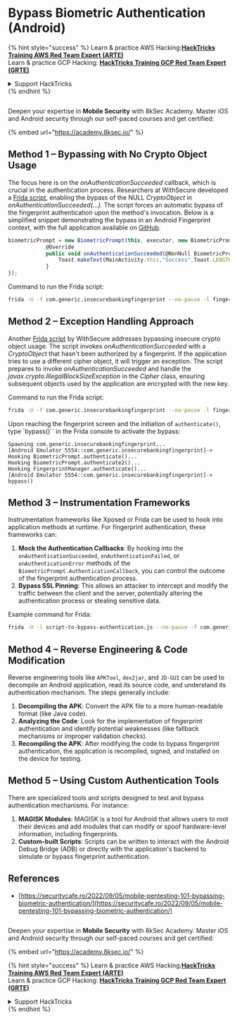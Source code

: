 # Bypass Biometric Authentication (Android)


{% hint style="success" %}
Learn & practice AWS Hacking:<img src="/.gitbook/assets/arte.png" alt="" data-size="line">[**HackTricks Training AWS Red Team Expert (ARTE)**](https://training.hacktricks.xyz/courses/arte)<img src="/.gitbook/assets/arte.png" alt="" data-size="line">\
Learn & practice GCP Hacking: <img src="/.gitbook/assets/grte.png" alt="" data-size="line">[**HackTricks Training GCP Red Team Expert (GRTE)**<img src="/.gitbook/assets/grte.png" alt="" data-size="line">](https://training.hacktricks.xyz/courses/grte)

<details>

<summary>Support HackTricks</summary>

* Check the [**subscription plans**](https://github.com/sponsors/carlospolop)!
* **Join the** 💬 [**Discord group**](https://discord.gg/hRep4RUj7f) or the [**telegram group**](https://t.me/peass) or **follow** us on **Twitter** 🐦 [**@hacktricks\_live**](https://twitter.com/hacktricks\_live)**.**
* **Share hacking tricks by submitting PRs to the** [**HackTricks**](https://github.com/carlospolop/hacktricks) and [**HackTricks Cloud**](https://github.com/carlospolop/hacktricks-cloud) github repos.

</details>
{% endhint %}

<figure><img src="/.gitbook/assets/image (2).png" alt=""><figcaption></figcaption></figure>

Deepen your expertise in **Mobile Security** with 8kSec Academy. Master iOS and Android security through our self-paced courses and get certified:

{% embed url="https://academy.8ksec.io/" %}

## **Method 1 – Bypassing with No Crypto Object Usage**

The focus here is on the *onAuthenticationSucceeded* callback, which is crucial in the authentication process. Researchers at WithSecure developed a [Frida script](https://github.com/WithSecureLABS/android-keystore-audit/blob/master/frida-scripts/fingerprint-bypass.js), enabling the bypass of the NULL *CryptoObject* in *onAuthenticationSucceeded(...)*. The script forces an automatic bypass of the fingerprint authentication upon the method's invocation. Below is a simplified snippet demonstrating the bypass in an Android Fingerprint context, with the full application available on [GitHub](https://github.com/St3v3nsS/InsecureBanking).

```javascript
biometricPrompt = new BiometricPrompt(this, executor, new BiometricPrompt.AuthenticationCallback() {
            @Override
            public void onAuthenticationSucceeded(@NonNull BiometricPrompt.AuthenticationResult result) {
                Toast.makeText(MainActivity.this,"Success",Toast.LENGTH_LONG).show();
            }
});
```

Command to run the Frida script:

```bash
frida -U -f com.generic.insecurebankingfingerprint --no-pause -l fingerprint-bypass.js
```


## **Method 2 – Exception Handling Approach**

Another [Frida script](https://github.com/WithSecureLABS/android-keystore-audit/blob/master/frida-scripts/fingerprint-bypass-via-exception-handling.js) by WithSecure addresses bypassing insecure crypto object usage. The script invokes *onAuthenticationSucceeded* with a *CryptoObject* that hasn't been authorized by a fingerprint. If the application tries to use a different cipher object, it will trigger an exception. The script prepares to invoke *onAuthenticationSucceeded* and handle the *javax.crypto.IllegalBlockSizeException* in the _Cipher_ class, ensuring subsequent objects used by the application are encrypted with the new key.

Command to run the Frida script:

```bash
frida -U -f com.generic.insecurebankingfingerprint --no-pause -l fingerprint-bypass-via-exception-handling.js
```

Upon reaching the fingerprint screen and the initiation of `authenticate()`, type `bypass()`` in the Frida console to activate the bypass:

```
Spawning com.generic.insecurebankingfingerprint...
[Android Emulator 5554::com.generic.insecurebankingfingerprint]-> Hooking BiometricPrompt.authenticate()...
Hooking BiometricPrompt.authenticate2()...
Hooking FingerprintManager.authenticate()...
[Android Emulator 5554::com.generic.insecurebankingfingerprint]-> bypass()
```

## **Method 3 – Instrumentation Frameworks**

Instrumentation frameworks like Xposed or Frida can be used to hook into application methods at runtime. For fingerprint authentication, these frameworks can:

1. **Mock the Authentication Callbacks**: By hooking into the `onAuthenticationSucceeded`, `onAuthenticationFailed`, or `onAuthenticationError` methods of the `BiometricPrompt.AuthenticationCallback`, you can control the outcome of the fingerprint authentication process.
2. **Bypass SSL Pinning**: This allows an attacker to intercept and modify the traffic between the client and the server, potentially altering the authentication process or stealing sensitive data.

Example command for Frida:

```bash
frida -U -l script-to-bypass-authentication.js --no-pause -f com.generic.in
```

## **Method 4 – Reverse Engineering & Code Modification**

Reverse engineering tools like `APKTool`, `dex2jar`, and `JD-GUI` can be used to decompile an Android application, read its source code, and understand its authentication mechanism. The steps generally include:

1. **Decompiling the APK**: Convert the APK file to a more human-readable format (like Java code).
2. **Analyzing the Code**: Look for the implementation of fingerprint authentication and identify potential weaknesses (like fallback mechanisms or improper validation checks).
3. **Recompiling the APK**: After modifying the code to bypass fingerprint authentication, the application is recompiled, signed, and installed on the device for testing.

## **Method 5 – Using Custom Authentication Tools**

There are specialized tools and scripts designed to test and bypass authentication mechanisms. For instance:

1. **MAGISK Modules**: MAGISK is a tool for Android that allows users to root their devices and add modules that can modify or spoof hardware-level information, including fingerprints.
2. **Custom-built Scripts**: Scripts can be written to interact with the Android Debug Bridge (ADB) or directly with the application's backend to simulate or bypass fingerprint authentication.

## References
* [https://securitycafe.ro/2022/09/05/mobile-pentesting-101-bypassing-biometric-authentication/](https://securitycafe.ro/2022/09/05/mobile-pentesting-101-bypassing-biometric-authentication/)

<figure><img src="/.gitbook/assets/image (2).png" alt=""><figcaption></figcaption></figure>

Deepen your expertise in **Mobile Security** with 8kSec Academy. Master iOS and Android security through our self-paced courses and get certified:

{% embed url="https://academy.8ksec.io/" %}

{% hint style="success" %}
Learn & practice AWS Hacking:<img src="/.gitbook/assets/arte.png" alt="" data-size="line">[**HackTricks Training AWS Red Team Expert (ARTE)**](https://training.hacktricks.xyz/courses/arte)<img src="/.gitbook/assets/arte.png" alt="" data-size="line">\
Learn & practice GCP Hacking: <img src="/.gitbook/assets/grte.png" alt="" data-size="line">[**HackTricks Training GCP Red Team Expert (GRTE)**<img src="/.gitbook/assets/grte.png" alt="" data-size="line">](https://training.hacktricks.xyz/courses/grte)

<details>

<summary>Support HackTricks</summary>

* Check the [**subscription plans**](https://github.com/sponsors/carlospolop)!
* **Join the** 💬 [**Discord group**](https://discord.gg/hRep4RUj7f) or the [**telegram group**](https://t.me/peass) or **follow** us on **Twitter** 🐦 [**@hacktricks\_live**](https://twitter.com/hacktricks\_live)**.**
* **Share hacking tricks by submitting PRs to the** [**HackTricks**](https://github.com/carlospolop/hacktricks) and [**HackTricks Cloud**](https://github.com/carlospolop/hacktricks-cloud) github repos.

</details>
{% endhint %}
